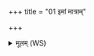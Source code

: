+++
title = "01 इमां मात्राम्"

+++
<details><summary>मूलम् (WS)</summary>

इमां मात्रां निर्वप ओदनस्य तस्य पक्ता मुच्यतां किल्बिषेभ्यः।  
अभिद्रोहादेनसो दुष्कृताच्च पुनातु मा पवनैः पवित्रः ॥ १ ॥
</details>